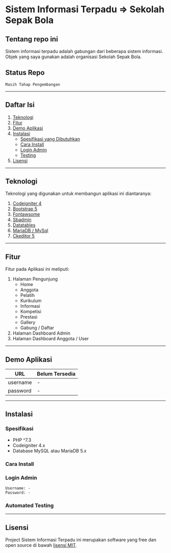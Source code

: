 # Sistem Informasi Terpadu => Sekolah Sepak Bola

## Tentang repo ini

Sistem informasi terpadu adalah gabungan dari beberapa sistem informasi. Objek yang saya gunakan adalah organisasi Sekolah Sepak Bola.

## Status Repo

`Masih Tahap Pengembangan`

<hr>

## Daftar Isi

1. [Teknologi](#teknologi)
2. [Fitur](#fitur)
3. [Demo Aplikasi](#demo-aplikasi)
4. [Instalasi](#instalasi)
   - [Spesifikasi yang Dibutuhkan](#spesifikasi)
   - [Cara Install](#cara-install)
   - [Login Admin](#cara-install)
   - [Testing](#automated-testing)
5. [Lisensi](#license)

<hr>

## Teknologi

Teknologi yang digunakan untuk membangun aplikasi ini diantaranya:

1. [Codeigniter 4](https://codeigniter.com/)
2. [Bootstrap 5](https://getbootstrap.com/)
3. [Fontawsome](https://fontawesome.com/)
4. [Sbadmin](https://github.com/startbootstrap/startbootstrap-sb-admin)
5. [Datatables](https://datatables.net/)
6. [MariaDB / MySql](https://mariadb.org/)
7. [Ckeditor 5](https://ckeditor.com/)

<hr>

## Fitur

Fitur pada Aplikasi ini meliputi:

1. Halaman Pengunjung
   - Home
   - Anggota
   - Pelatih
   - Kurikulum
   - Informasi
   - Kompetisi
   - Prestasi
   - Gallery
   - Gabung / Daftar
2. Halaman Dashboard Admin
3. Halaman Dashboard Anggota / User

<hr>

## Demo Aplikasi

| URL      | Belum Tersedia |
| -------- | -------------- |
| username | -              |
| password | -              |

<hr>

## Instalasi

### Spesifikasi

- PHP ^7.3
- Codeigniter 4.x
- Database MySQL atau MariaDB 5.x

### Cara Install

### Login Admin

```
Username: -
Password: -
```

### Automated Testing

<hr>

## Lisensi

Project Sistem Informasi Terpadu ini merupakan software yang free dan open source di bawah [lisensi MIT](LICENSE).
